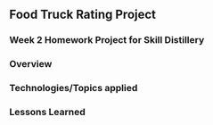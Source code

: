 ## Food Truck Rating Project

### Week 2 Homework Project for Skill Distillery

### Overview

### Technologies/Topics applied

### Lessons Learned
